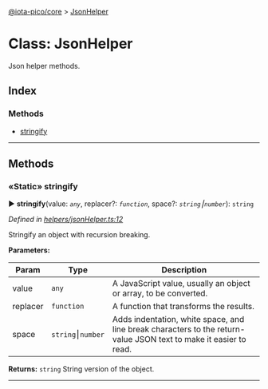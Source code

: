 [@iota-pico/core](../README.md) > [JsonHelper](../classes/jsonhelper.md)



# Class: JsonHelper


Json helper methods.

## Index

### Methods

* [stringify](jsonhelper.md#stringify)



---
## Methods
<a id="stringify"></a>

### «Static» stringify

► **stringify**(value: *`any`*, replacer?: *`function`*, space?: *`string`⎮`number`*): `string`



*Defined in [helpers/jsonHelper.ts:12](https://github.com/iotaeco/iota-pico-core/blob/e3b356e/src/helpers/jsonHelper.ts#L12)*



Stringify an object with recursion breaking.


**Parameters:**

| Param | Type | Description |
| ------ | ------ | ------ |
| value | `any`   |  A JavaScript value, usually an object or array, to be converted. |
| replacer | `function`   |  A function that transforms the results. |
| space | `string`⎮`number`   |  Adds indentation, white space, and line break characters to the return-value JSON text to make it easier to read. |





**Returns:** `string`
String version of the object.






___


